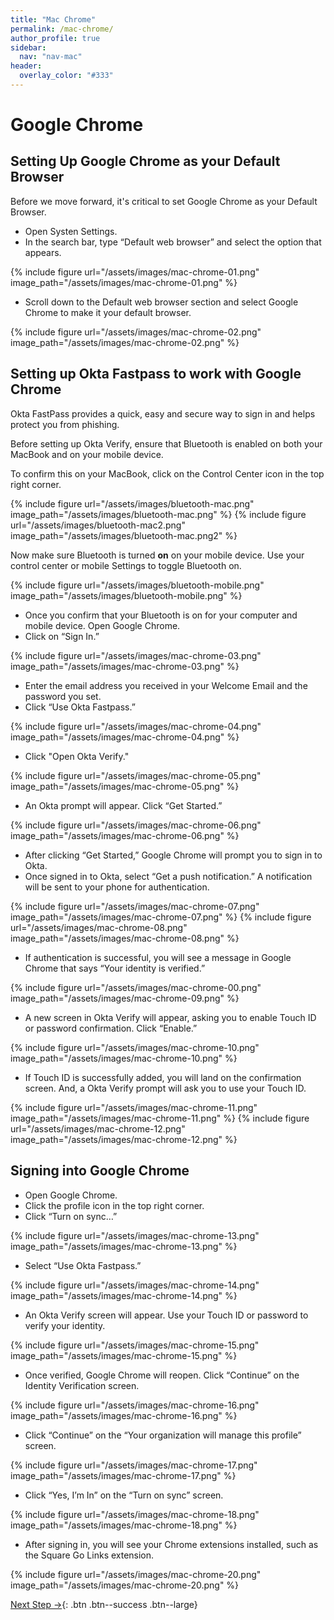 ```yaml
---
title: "Mac Chrome"
permalink: /mac-chrome/
author_profile: true
sidebar:
  nav: "nav-mac"
header:
  overlay_color: "#333"
---
```

# Google Chrome

## Setting Up Google Chrome as your Default Browser
Before we move forward, it's critical to set Google Chrome as your Default Browser.
* Open Systen Settings. 
* In the search bar, type “Default web browser” and select the option that appears.

{% include figure url="/assets/images/mac-chrome-01.png" image_path="/assets/images/mac-chrome-01.png" %}

* Scroll down to the Default web browser section and select Google Chrome to make it your default browser.

{% include figure url="/assets/images/mac-chrome-02.png" image_path="/assets/images/mac-chrome-02.png" %}

## Setting up Okta Fastpass to work with Google Chrome

Okta FastPass provides a quick, easy and secure way to sign in and helps protect you from phishing.

Before setting up Okta Verify, ensure that Bluetooth is enabled on both your MacBook and on your mobile device. 

To confirm this on your MacBook, click on the Control Center icon in the top right corner.

{% include figure url="/assets/images/bluetooth-mac.png" image_path="/assets/images/bluetooth-mac.png" %}
{% include figure url="/assets/images/bluetooth-mac2.png" image_path="/assets/images/bluetooth-mac.png2" %}

Now make sure Bluetooth is turned __on__ on your mobile device. Use your control center or mobile Settings to toggle Bluetooth on.

{% include figure url="/assets/images/bluetooth-mobile.png" image_path="/assets/images/bluetooth-mobile.png" %}

* Once you confirm that your Bluetooth is on for your computer and mobile device. Open Google Chrome.
* Click on “Sign In.”

{% include figure url="/assets/images/mac-chrome-03.png" image_path="/assets/images/mac-chrome-03.png" %}

* Enter the email address you received in your Welcome Email and the password you set.
* Click “Use Okta Fastpass.”

{% include figure url="/assets/images/mac-chrome-04.png" image_path="/assets/images/mac-chrome-04.png" %}

* Click "Open Okta Verify."

{% include figure url="/assets/images/mac-chrome-05.png" image_path="/assets/images/mac-chrome-05.png" %}

* An Okta prompt will appear. Click “Get Started.”

{% include figure url="/assets/images/mac-chrome-06.png" image_path="/assets/images/mac-chrome-06.png" %}

* After clicking “Get Started,” Google Chrome will prompt you to sign in to Okta.
* Once signed in to Okta, select “Get a push notification.” A notification will be sent to your phone for authentication.

{% include figure url="/assets/images/mac-chrome-07.png" image_path="/assets/images/mac-chrome-07.png" %}
{% include figure url="/assets/images/mac-chrome-08.png" image_path="/assets/images/mac-chrome-08.png" %}

* If authentication is successful, you will see a message in Google Chrome that says “Your identity is verified.”

{% include figure url="/assets/images/mac-chrome-00.png" image_path="/assets/images/mac-chrome-09.png" %}

* A new screen in Okta Verify will appear, asking you to enable Touch ID or password confirmation. Click “Enable.”

{% include figure url="/assets/images/mac-chrome-10.png" image_path="/assets/images/mac-chrome-10.png" %}

* If Touch ID is successfully added, you will land on the confirmation screen. And, a Okta Verify prompt will ask you to use your Touch ID. 

{% include figure url="/assets/images/mac-chrome-11.png" image_path="/assets/images/mac-chrome-11.png" %}
{% include figure url="/assets/images/mac-chrome-12.png" image_path="/assets/images/mac-chrome-12.png" %}


## Signing into Google Chrome
* Open Google Chrome.
* Click the profile icon in the top right corner.
* Click “Turn on sync…”

{% include figure url="/assets/images/mac-chrome-13.png" image_path="/assets/images/mac-chrome-13.png" %}

* Select “Use Okta Fastpass.”

{% include figure url="/assets/images/mac-chrome-14.png" image_path="/assets/images/mac-chrome-14.png" %}

* An Okta Verify screen will appear. Use your Touch ID or password to verify your identity.

{% include figure url="/assets/images/mac-chrome-15.png" image_path="/assets/images/mac-chrome-15.png" %}

* Once verified, Google Chrome will reopen. Click “Continue” on the Identity Verification screen.

{% include figure url="/assets/images/mac-chrome-16.png" image_path="/assets/images/mac-chrome-16.png" %}

* Click “Continue” on the “Your organization will manage this profile” screen.

{% include figure url="/assets/images/mac-chrome-17.png" image_path="/assets/images/mac-chrome-17.png" %}

* Click “Yes, I’m In” on the “Turn on sync” screen.

{% include figure url="/assets/images/mac-chrome-18.png" image_path="/assets/images/mac-chrome-18.png" %}

* After signing in, you will see your Chrome extensions installed, such as the Square Go Links extension.

{% include figure url="/assets/images/mac-chrome-20.png" image_path="/assets/images/mac-chrome-20.png" %}

[Next Step &rarr;](/mac-go/){: .btn .btn--success .btn--large}
